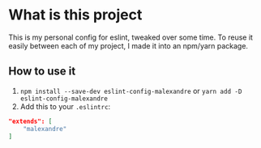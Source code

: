 # What is this project

This is my personal config for eslint, tweaked over some time. To reuse it easily between each of my project, I made it into an npm/yarn package.

## How to use it

1. `npm install --save-dev eslint-config-malexandre` or `yarn add -D eslint-config-malexandre`
1. Add this to your `.eslintrc`:

```json
"extends": [
    "malexandre"
]
```

